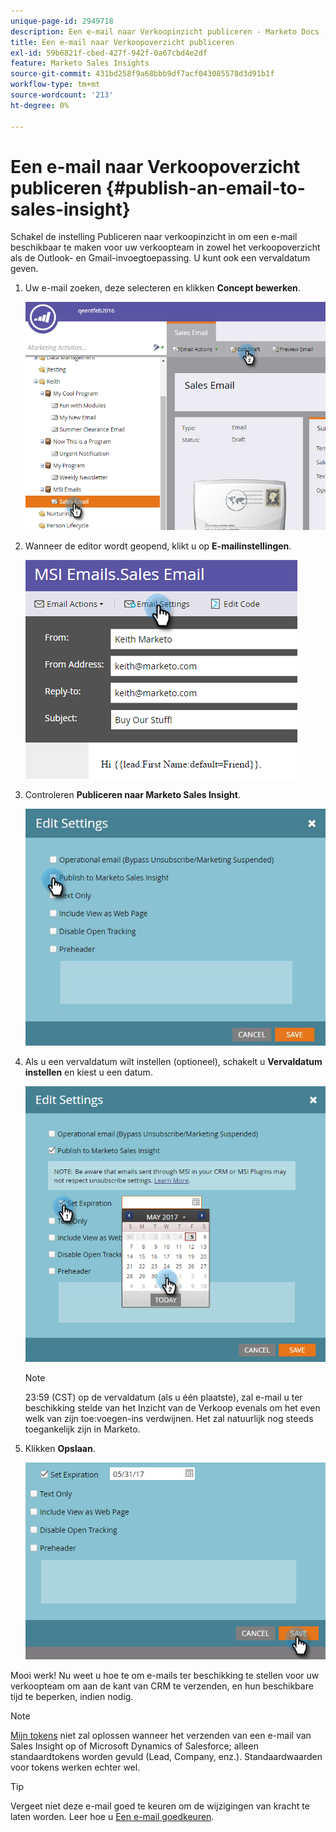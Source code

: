 ```yaml
---
unique-page-id: 2949718
description: Een e-mail naar Verkoopinzicht publiceren - Marketo Docs - Productdocumentatie
title: Een e-mail naar Verkoopoverzicht publiceren
exl-id: 59b6821f-cbed-427f-942f-0a67cbd4e2df
feature: Marketo Sales Insights
source-git-commit: 431bd258f9a68bbb9df7acf043085578d3d91b1f
workflow-type: tm+mt
source-wordcount: '213'
ht-degree: 0%

---
```


# Een e-mail naar Verkoopoverzicht publiceren {#publish-an-email-to-sales-insight}

Schakel de instelling Publiceren naar verkoopinzicht in om een e-mail beschikbaar te maken voor uw verkoopteam in zowel het verkoopoverzicht als de Outlook- en Gmail-invoegtoepassing. U kunt ook een vervaldatum geven.

1. Uw e-mail zoeken, deze selecteren en klikken **Concept bewerken**.

   ![](assets/one.png)

1. Wanneer de editor wordt geopend, klikt u op **E-mailinstellingen**.

   ![](assets/two.png)

1. Controleren **Publiceren naar Marketo Sales Insight**.

   ![](assets/three.png)

1. Als u een vervaldatum wilt instellen (optioneel), schakelt u **Vervaldatum instellen** en kiest u een datum.

   ![](assets/four.png)

   >[!NOTE]
   >
   >23:59 (CST) op de vervaldatum (als u één plaatste), zal e-mail u ter beschikking stelde van het Inzicht van de Verkoop evenals om het even welk van zijn toe:voegen-ins verdwijnen. Het zal natuurlijk nog steeds toegankelijk zijn in Marketo.

1. Klikken **Opslaan**.

   ![](assets/five.png)

Mooi werk! Nu weet u hoe te om e-mails ter beschikking te stellen voor uw verkoopteam om aan de kant van CRM te verzenden, en hun beschikbare tijd te beperken, indien nodig.

>[!NOTE]
>
>[Mijn tokens](/help/marketo/product-docs/core-marketo-concepts/programs/tokens/understanding-my-tokens-in-a-program.md) niet zal oplossen wanneer het verzenden van een e-mail van Sales Insight op of Microsoft Dynamics of Salesforce; alleen standaardtokens worden gevuld (Lead, Company, enz.). Standaardwaarden voor tokens werken echter wel.

>[!TIP]
>
>Vergeet niet deze e-mail goed te keuren om de wijzigingen van kracht te laten worden. Leer hoe u [Een e-mail goedkeuren](/help/marketo/product-docs/email-marketing/general/creating-an-email/approve-an-email.md).
